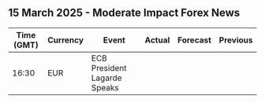 ## 15 March 2025 - Moderate Impact Forex News

| Time (GMT) | Currency | Event | Actual | Forecast | Previous |
|------|----------|-------|--------|----------|----------|
| 16:30 | EUR | ECB President Lagarde Speaks |  |  |  |
